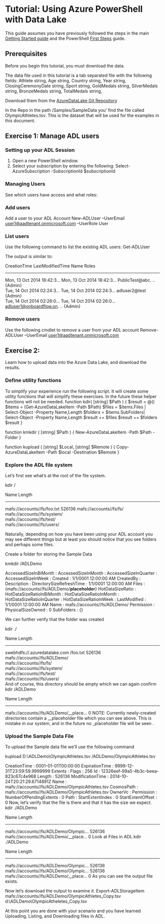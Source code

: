 # Tutorial: Using Azure PowerShell with Data Lake

This guide assumes you have previously followed the steps in the main [Getting Started guide](../GettingStarted.md) and the PowerShell [First Steps](FirstSteps.md) guide.

## Prerequisites
Before you begin this tutorial, you must download the data.

The data file used in this tutorial is a tab separated file with the following fields:
Athlete              string,
Age                  string,
Country              string,
Year                 string,
ClosingCeremonyDate  string,
Sport                string,
GoldMedals           string,
SilverMedals         string,
BronzeMedals         string,
TotalMedals          string,

Download them from the [AzureDataLake Git Repository](https://github.com/MicrosoftBigData/AzureDataLake)

In the Repo in the path /Samples/SampleData you’ find the file called OlympicAthletes.tsv. This is the dataset that will be used for the examples in this document. 

## Exercise 1: Manage ADL users
### Setting up your ADL Session
1.	Open a new PowerShell window.
2.	Select your subscription by entering the following: Select-AzureSubscription -SubscriptionId $subscriptionId

### Managing Users 
See which users have access and what roles:

### Add users
Add a user to your ADL Account
New-ADLUser –UserEmail user1@aadtenant.onmicrosoft.com –UserRole User 

### List users
Use the following command to list the existing ADL users:
Get-ADLUser 

The output is similar to:

CreationTime                LastModifiedTime            Name                        Roles                      
------------                ----------------            ----                        -----                      
Mon, 13 Oct 2014 18:42:3... Mon, 13 Oct 2014 18:42:3... PublicTest@abc.          .. {Admin}                    
Tue, 14 Oct 2014 02:24:3... Tue, 14 Oct 2014 02:24:3... adluser2@test               {Admin}                    
Tue, 14 Oct 2014 02:26:0... Tue, 14 Oct 2014 02:26:0... adluser1@onboardflow.on. .. {Admin}                    

### Remove users
Use the following cmdlet to remove a user from your ADL account
Remove-ADLUser –UserEmail user1@aadtenant.onmicrosoft.com 

## Exercise 2: 
Learn how to upload data into the Azure Data Lake, and download the results.

### Define utility functions
To simplify your experience run the following script. It will create some utility functions that will simplify these exercises. In the future these helper functions will not be needed.
function kdir( [string] $Path )
{
    $result = @()
    $items = (Get-AzureDataLakeItem -Path $Path)
    $files = $items.Files | Select-Object -Property Name,Length
    $folders = $items.SubFolders| Select-Object -Property Name,Length
    $result += $files 
    $result += $folders
    $result
}

function kmkdir ( [string] $Path )
{
    New-AzureDataLakeItem -Path $Path -Folder 
}


function kupload ( [string] $Local, [string] $Remote )
{
    Copy-AzureDataLakeItem -Path $local -Destination $Remote
}

### Explore the ADL file system
Let’s first see what’s at the root of the file system.

kdir /

Name                                                                          Length
----                                                                          ------
mafs://accounts/<Your ADL Account name>/fs/foo.txt                           526136
mafs://accounts/<Your ADL Account name>/fs/fs/                                                          
mafs://accounts/<Your ADL Account name>/fs/system/                                                      
mafs://accounts/<Your ADL Account name>/fs/test/                                                        
mafs://accounts/<Your ADL Account name>/fs/users/                                                       

Naturally, depending on how you have been using your ADL account you may see different things but at least you should notice that you see folders and perhaps some files.

Create a folder for storing the Sample Data

kmkdir /ADLDemo

AccessedSizeInBiMonth     : 
AccessedSizeInMonth       : 
AccessedSizeInQuarter     : 
AccessedSizeInWeek        : 
Created                   : 1/1/0001 12:00:00 AM
CreatedBy                 : 
Description               : 
DirectorySizeRefreshTime  : 1/1/0001 12:00:00 AM
Files                     : {mafs://accounts/<Your ADL Account name>/fs/ADLDemo/__placeholder__}
HotDataSizeRatio          : 
HotDataSizeRatioInBiMonth : 
HotDataSizeRatioInMonth   : 
HotDataSizeRatioInQuarter : 
HotDataSizeRatioInWeek    : 
LastModified              : 1/1/0001 12:00:00 AM
Name                      : mafs://accounts/<Your ADL Account name>/fs/ADLDemo/
Permission                : 
PhysicalSizeOwned         : 0
SubFolders                : {}

We can further verify that the folder was created

kdir ./

Name                                                                          Length
----                                                                          ------
swebhdfs://<Your ADL Account name>.azuredatalake.com /foo.txt                                                526136
mafs://accounts/<Your ADL Account name>/fs/ADLDemo/  
mafs://accounts/<Your ADL Account name>/fs/fs/                                                          
mafs://accounts/<Your ADL Account name>/fs/system/                                                      
mafs://accounts/<Your ADL Account name>/fs/test/                                                        
mafs://accounts/<Your ADL Account name>/fs/users/                                                       
And of course, this directory should be empty which we can again confirm
kdir /ADLDemo

Name                                                                          Length
----                                                                          ------
mafs://accounts/<Your ADL Account name>/fs/ADLDemo/__place...                                         0
NOTE: Currently newly-created directories contain a __placeholder file which you can see above. This is mistake in our system, and in the future no _placeholder file will be seen .

### Upload the Sample Data File
To upload the Sample data file we’ll use the following command

kupload D:\ADLDemo\OlympicAthletes.tsv /ADLDemo/OlympicAthletes.tsv


CreationTime           : 0001-01-01T00:00:00
ExpirationTime         : 9999-12-31T23:59:59.9999999
Extents                : 
Flags                  : 256
Id                     : 12326eef-99a5-4b3c-beea-823c67c4e968
Length                 : 526136
ModificationTime       : 2014-10-24T20:21:29.6714891Z
Name                   : mafs://accounts/<Your ADL Account name>/fs/ADLDemo/OlympicAthletes.tsv
CosmosPath             : mafs://accounts/<Your ADL Account name>/fs/ADLDemo/OlympicAthletes.tsv
OwnerVc                : 
Permission             : 
NumberOfPendingExtents : 0
Path                   : 
StartExtentIndex       : 0
StartExtentOffset      : 0
Now, let’s verify that the file is there and that it has the size we expect.
kdir ./ADLDemo

Name                                                                          Length
----                                                                          ------
mafs://accounts/<Your ADL Account name>/fs/ADLDemo/Olympic...                                    526136
mafs://accounts/<Your ADL Account name>/fs/ADLDemo/__place...                                         0
Look at Files in ADL
kdir ./ADLDemo

Name                                                                          Length
----                                                                          ------
mafs://accounts/<Your ADL Account name>/fs/ADLDemo/Olympic...               526136
mafs://accounts/<Your ADL Account name>/fs/ADLDemo/Olympic...               526136
mafs://accounts/<Your ADL Account name>/fs/ADLDemo/__place...                    0
As you can see the output file exists.

Now let’s download the output to examine it.
Export-ADLStorageItem mafs://accounts/<Your ADL Account name>/fs/ADLDemo/OlympicAthletes_Copy.tsv d:\ADLDemo\OlympicAtheletes_Copy.tsv

At this point you are done with your scenario and you have learned Uploading, Listing, and Downloading files in ADL.

